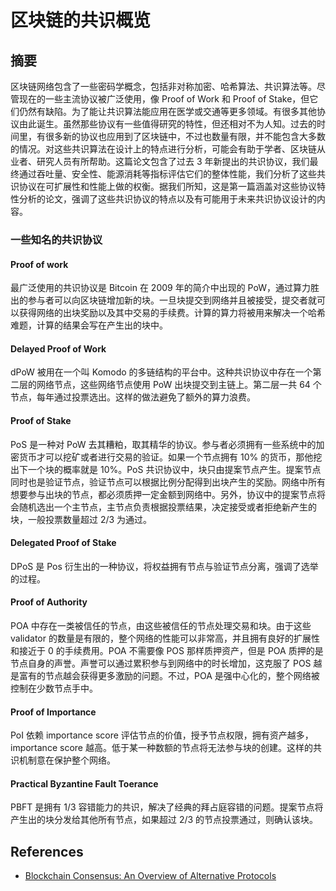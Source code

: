 # 区块链的共识概览

## 摘要

区块链网络包含了一些密码学概念，包括非对称加密、哈希算法、共识算法等。尽管现在的一些主流协议被广泛使用，像 Proof of Work 和 Proof of Stake，但它们仍然有缺陷。为了能让共识算法能应用在医学或交通等更多领域。有很多其他协议由此诞生。虽然那些协议有一些值得研究的特性，但还相对不为人知。过去的时间里，有很多新的协议也应用到了区块链中，不过也数量有限，并不能包含大多数的情况。对这些共识算法在设计上的特点进行分析，可能会有助于学者、区块链从业者、研究人员有所帮助。这篇论文包含了过去 3 年新提出的共识协议，我们最终通过吞吐量、安全性、能源消耗等指标评估它们的整体性能，我们分析了这些共识协议在可扩展性和性能上做的权衡。据我们所知，这是第一篇涵盖对这些协议特性分析的论文，强调了这些共识协议的特点以及有可能用于未来共识协议设计的内容。

### 一些知名的共识协议

#### Proof of work

最广泛使用的共识协议是 Bitcoin 在 2009 年的简介中出现的 PoW，通过算力胜出的参与者可以向区块链增加新的块。一旦块提交到网络并且被接受，提交者就可以获得网络的出块奖励以及其中交易的手续费。计算的算力将被用来解决一个哈希难题，计算的结果会写在产生出的块中。

#### Delayed Proof of Work

dPoW 被用在一个叫 Komodo 的多链结构的平台中。这种共识协议中存在一个第二层的网络节点，这些网络节点使用 PoW 出块提交到主链上。第二层一共 64 个节点，每年通过投票选出。这样的做法避免了额外的算力浪费。

#### Proof of Stake

PoS 是一种对 PoW 去其糟粕，取其精华的协议。参与者必须拥有一些系统中的加密货币才可以挖矿或者进行交易的验证。如果一个节点拥有 10% 的货币，那他挖出下一个块的概率就是 10%。PoS 共识协议中，块只由提案节点产生。提案节点同时也是验证节点，验证节点可以根据比例分配得到出块产生的奖励。网络中所有想要参与出块的节点，都必须质押一定金额到网络中。另外，协议中的提案节点将会随机选出一个主节点，主节点负责根据投票结果，决定接受或者拒绝新产生的块，一般投票数量超过 2/3 为通过。

#### Delegated Proof of Stake

DPoS 是 Pos 衍生出的一种协议，将权益拥有节点与验证节点分离，强调了选举的过程。

#### Proof of Authority

POA 中存在一类被信任的节点，由这些被信任的节点处理交易和块。由于这些 validator 的数量是有限的，整个网络的性能可以非常高，并且拥有良好的扩展性和接近于 0 的手续费用。POA 不需要像 POS 那样质押资产，但是 POA 质押的是节点自身的声誉。声誉可以通过累积参与到网络中的时长增加，这克服了 POS 越是富有的节点越会获得更多激励的问题。不过，POA 是强中心化的，整个网络被控制在少数节点手中。

#### Proof of Importance

PoI 依赖 importance score 评估节点的价值，授予节点权限，拥有资产越多，importance score 越高。低于某一种数额的节点将无法参与块的创建。这样的共识机制意在保护整个网络。

#### Practical Byzantine Fault Toerance

PBFT 是拥有 1/3 容错能力的共识，解决了经典的拜占庭容错的问题。提案节点将产生出的块分发给其他所有节点，如果超过 2/3 的节点投票通过，则确认该块。

## References

- [Blockchain Consensus: An Overview of Alternative Protocols](https://www.mdpi.com/2073-8994/13/8/1363)

